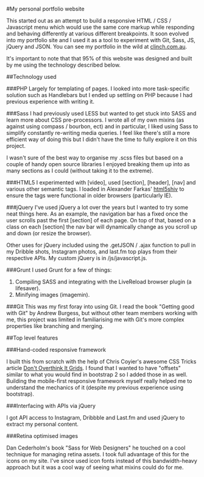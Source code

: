 #My personal portfolio website

This started out as an attempt to build a responsive HTML / CSS / Javascript menu which would use the same core markup while responding and behaving differently at various different breakpoints. It soon evolved into my portfolio site and I used it as a tool to experiment with Git, Sass, JS, jQuery and JSON. You can see my portfolio in the wild at [clinch.com.au](http://clinch.com.au). 

It's important to note that that 95% of this website was designed and built by me using the technology described below.

##Technology used

###PHP
Largely for templating of pages. I looked into more task-specific solution such as Handlebars but I ended up settling on PHP because I had previous experience with writing it.

###Sass
I had previously used LESS but wanted to get stuck into SASS and learn more about CSS pre-processors. I wrote all of my own mixins (as against using compass / bourbon, ect) and in particular, I liked using Sass to simplify constantly re-writing media queries. I feel like there's still a more efficient way of doing this but I didn't have the time to fully explore it on this project.

I wasn't sure of the best way to organise my .scss files but based on a couple of handy open source libraries I enjoyed breaking them up into as many sections as I could (without taking it to the extreme).

###HTML5
I experimented with [video], used [section], [header], [nav] and various other semantic tags. I loaded in Alexander Farkas' [html5shiv](https://github.com/aFarkas/html5shiv) to ensure the tags were functional in older browsers (particularly IE).

###jQuery
I've used jQuery a lot over the years but I wanted to try some neat things here. As an example, the navigation bar has a fixed once the user scrolls past the first [section] of each page. On top of that, based on a class on each [section] the nav bar will dynamically change as you scroll up and down (or resize the browser). 

Other uses for jQuery included using the .getJSON / .ajax function to pull in my Dribble shots, Instagram photos, and last.fm top plays from their respective APIs. My custom jQuery is in /js/javascript.js.

###Grunt
I used Grunt for a few of things:

1. Compiling SASS and integrating with the LiveReload browser plugin (a lifesaver).
2. Minifying images (imagemin).

###Git
This was my first foray into using Git. I read the book "Getting good with Git" by Andrew Burgess, but without other team members working with me, this project was limited in familiarising me with Git's more complex properties like branching and merging.


##Top level features

###Hand-coded responsive framework

I built this from scratch with the help of Chris Coyier's awesome CSS Tricks article [Don't Overthink It Grids](http://css-tricks.com/dont-overthink-it-grids/). I found that I wanted to have "offsets" similar to what you would find in bootstrap 2 so I added those in as well. Building the mobile-first responsive framework myself really helped me to understand the mechanics of it (despite my previous experience using bootstrap).

###Interfacing with APIs via jQuery

I got API access to Instagram, Dribbble and Last.fm and used jQuery to extract my personal content.


###Retina optimised images

Dan Cederholm's book "Sass for Web Designers" he touched on a cool technique for managing retina assets. I took full advantage of this for the icons on my site. I've since used icon fonts instead of this bandwidth-heavy approach but it was a cool way of seeing what mixins could do for me.